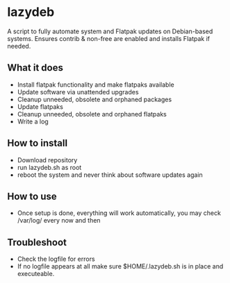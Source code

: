 # lazydeb
A script to fully automate system and Flatpak updates on Debian-based systems. Ensures contrib & non-free are enabled and installs Flatpak if needed.

## What it does
- Install flatpak functionality and make flatpaks available
- Update software via unattended upgrades
- Cleanup unneeded, obsolete and orphaned packages
- Update flatpaks
- Cleanup unneeded, obsolete and orphaned flatpaks
- Write a log

## How to install
- Download repository
- run lazydeb.sh as root
- reboot the system and never think about software updates again

## How to use
- Once setup is done, everything will work automatically, you may check /var/log/ every now and then

## Troubleshoot
- Check the logfile for errors
- If no logfile appears at all make sure $HOME/.lazydeb.sh is in place and executeable.

